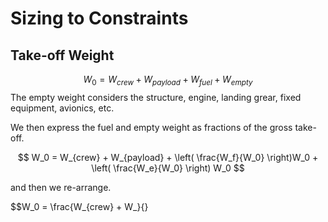 # Sizing to Constraints

## Take-off Weight
$$W_0 = W_{crew} + W_{payload} + W_{fuel} + W_{empty}$$
The empty weight considers the structure, engine, landing grear, fixed equipment, avionics, etc.

We then express the fuel and empty weight as fractions of the gross take-off.

$$ W_0 = W_{crew} + W_{payload} + \left( \frac{W_f}{W_0}  \right)W_0 + \left( \frac{W_e}{W_0} \right) W_0 $$

and then we re-arrange.

$$W_0 = \frac{W_{crew} + W_}{}


